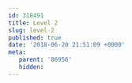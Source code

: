 ```yaml
---
id: 318491
title: Level 2
slug: level-2
published: true
date: '2018-06-20 21:51:09 +0000'
meta:
   parent: '86956'
   hidden:
---
```



